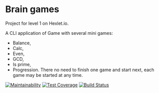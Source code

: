# Brain games
Project for level 1 on Hexlet.io.

A CLI application of Game with several mini games:
- Balance,
- Calc,
- Even,
- GCD,
- Is prime,
- Progression.
There no need to finish one game and start next, each game may be started at any time.

[![Maintainability](https://api.codeclimate.com/v1/badges/a99a88d28ad37a79dbf6/maintainability)](https://codeclimate.com/github/codeclimate/codeclimate/maintainability)
[![Test Coverage](https://api.codeclimate.com/v1/badges/a99a88d28ad37a79dbf6/test_coverage)](https://codeclimate.com/github/codeclimate/codeclimate/test_coverage)
[![Build Status](https://travis-ci.org/aarefiev/project-lvl1-s212.svg?branch=master)](https://travis-ci.org/aarefiev/project-lvl1-s212)
